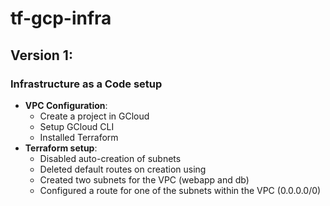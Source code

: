 # tf-gcp-infra

## Version 1:
### Infrastructure as a Code setup

- **VPC Configuration**:
  - Create a project in GCloud
  - Setup GCloud CLI
  - Installed Terraform
- **Terraform setup**:
  - Disabled auto-creation of subnets
  - Deleted default routes on creation using 
  - Created two subnets for the VPC (webapp and db)
  - Configured a route for one of the subnets within the VPC (0.0.0.0/0)